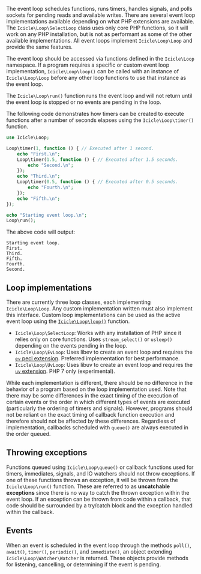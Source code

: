 The event loop schedules functions, runs timers, handles signals, and polls sockets for pending reads and available writes. There are several event loop implementations available depending on what PHP extensions are available. The `Icicle\Loop\SelectLoop` class uses only core PHP functions, so it will work on any PHP installation, but is not as performant as some of the other available implementations. All event loops implement `Icicle\Loop\Loop` and provide the same features.

The event loop should be accessed via functions defined in the `Icicle\Loop` namespace. If a program requires a specific or custom event loop implementation, `Icicle\Loop\loop()` can be called with an instance of `Icicle\Loop\Loop` before any other loop functions to use that instance as the event loop.

The `Icicle\Loop\run()` function runs the event loop and will not return until the event loop is stopped or no events are pending in the loop.

The following code demonstrates how timers can be created to execute functions after a number of seconds elapses using the `Icicle\Loop\timer()` function.

```php
use Icicle\Loop;

Loop\timer(1, function () { // Executed after 1 second.
	echo "First.\n";
	Loop\timer(1.5, function () { // Executed after 1.5 seconds.
	    echo "Second.\n";
	});
	echo "Third.\n";
	Loop\timer(0.5, function () { // Executed after 0.5 seconds.
		echo "Fourth.\n";
	});
	echo "Fifth.\n";
});

echo "Starting event loop.\n";
Loop\run();
```

The above code will output:

```
Starting event loop.
First.
Third.
Fifth.
Fourth.
Second.
```

## Loop implementations

There are currently three loop classes, each implementing `Icicle\Loop\Loop`. Any custom implementation written must also implement this interface. Custom loop implementations can be used as the active event loop using the [`Icicle\Loop\loop()`](../api/loop.md#loop) function.

- `Icicle\Loop\SelectLoop`: Works with any installation of PHP since it relies only on core functions. Uses `stream_select()` or `usleep()` depending on the events pending in the loop.
- `Icicle\Loop\EvLoop`: Uses libev to create an event loop and requires the [`ev` pecl extension](https://pecl.php.net/package/ev). Preferred implementation for best performance.
- `Icicle\Loop\UvLoop`: Uses libuv to create an event loop and requires the [`uv` extension](https://github.com/bwoebi/php-uv). PHP 7 only (experimental).

While each implementation is different, there should be no difference in the behavior of a program based on the loop implementation used. Note that there may be some differences in the exact timing of the execution of certain events or the order in which different types of events are executed (particularly the ordering of timers and signals). However, programs should not be reliant on the exact timing of callback function execution and therefore should not be affected by these differences. Regardless of implementation, callbacks scheduled with `queue()` are always executed in the order queued.


## Throwing exceptions

Functions queued using `Icicle\Loop\queue()` or callback functions used for timers, immediates, signals, and IO watchers should not throw exceptions. If one of these functions throws an exception, it will be thrown from the `Icicle\Loop\run()` function. These are referred to as **uncatchable exceptions** since there is no way to catch the thrown exception within the event loop. If an exception can be thrown from code within a callback, that code should be surrounded by a try/catch block and the exception handled within the callback.


## Events

When an event is scheduled in the event loop through the methods `poll()`, `await()`, `timer()`, `periodic()`, and `immediate()`, an object extending `Icicle\Loop\Watcher\Watcher` is returned. These objects provide methods for listening, cancelling, or determining if the event is pending.
